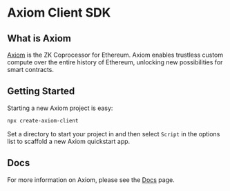 # Axiom Client SDK

## What is Axiom

[Axiom](https://www.axiom.xyz/) is the ZK Coprocessor for Ethereum. Axiom enables trustless custom compute over the entire history of Ethereum, unlocking new possibilities for smart contracts.

## Getting Started

Starting a new Axiom project is easy:
```bash
npx create-axiom-client
```

Set a directory to start your project in and then select `Script` in the options list to scaffold a new Axiom quickstart app.

## Docs

For more information on Axiom, please see the [Docs](https://docs.axiom.xyz) page.
